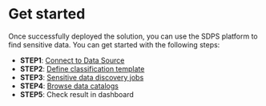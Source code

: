 # Get started
Once successfully deployed the solution, you can use the SDPS platform to find sensitive data. You can get started with the following steps:

- **STEP1**: [Connect to Data Source](data-source.md)
- **STEP2**: [Define classification template](data-classification-template.md)
- **STEP3**: [Sensitive data discovery jobs](discover-job-create.md)
- **STEP4**: [Browse data catalogs](data-catalog-sync.md)
- **STEP5**: Check result in dashboard